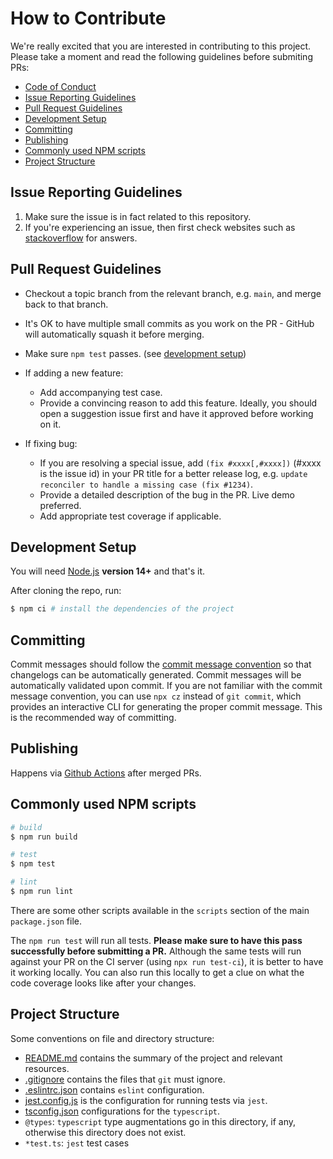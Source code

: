 # How to Contribute

We're really excited that you are interested in contributing to this project. Please take a moment and read the following guidelines before submiting PRs:

- [Code of Conduct](https://github.com/chickencoding123/social-web-login/blob/main/.github/CODE_OF_CONDUCT.md)
- [Issue Reporting Guidelines](#issue-reporting-guidelines)
- [Pull Request Guidelines](#pull-request-guidelines)
- [Development Setup](#development-setup)
- [Committing](#committing)
- [Publishing](#publishing)
- [Commonly used NPM scripts](#commonly-used-npm-scripts)
- [Project Structure](#project-structure)

## Issue Reporting Guidelines

1. Make sure the issue is in fact related to this repository.
2. If you're experiencing an issue, then first check websites such as [stackoverflow](https://stackoverflow.com/search?q=social-web-login) for answers.

## Pull Request Guidelines

- Checkout a topic branch from the relevant branch, e.g. `main`, and merge back to that branch.

- It's OK to have multiple small commits as you work on the PR - GitHub will automatically squash it before merging.

- Make sure `npm test` passes. (see [development setup](#development-setup))

- If adding a new feature:
  - Add accompanying test case.
  - Provide a convincing reason to add this feature. Ideally, you should open a suggestion issue first and have it approved before working on it.

- If fixing bug:
  - If you are resolving a special issue, add `(fix #xxxx[,#xxxx])` (#xxxx is the issue id) in your PR title for a better release log, e.g. `update reconciler to handle a missing case (fix #1234)`.
  - Provide a detailed description of the bug in the PR. Live demo preferred.
  - Add appropriate test coverage if applicable.

## Development Setup

You will need [Node.js](https://nodejs.org) **version 14+** and that's it.

After cloning the repo, run:

``` bash
$ npm ci # install the dependencies of the project
```

## Committing

Commit messages should follow the [commit message convention](./COMMIT_CONVENTION.md) so that changelogs can be automatically generated. Commit messages will be automatically validated upon commit. If you are not familiar with the commit message convention, you can use `npx cz` instead of `git commit`, which provides an interactive CLI for generating the proper commit message. This is the recommended way of committing.

## Publishing

Happens via [Github Actions](https://github.com/features/actions) after merged PRs.

## Commonly used NPM scripts

``` bash
# build
$ npm run build

# test
$ npm test

# lint
$ npm run lint
```

There are some other scripts available in the `scripts` section of the main `package.json` file.

The `npm run test` will run all tests. **Please make sure to have this pass successfully before submitting a PR.** Although the same tests will run against your PR on the CI server (using `npx run test-ci`), it is better to have it working locally. You can also run this locally to get a clue on what the code coverage looks like after your changes.

## Project Structure

Some conventions on file and directory structure:

- [README.md](https://github.com/chickencoding123/blob/main/README.md) contains the summary of the project and relevant resources.
- [.gitignore](https://github.com/chickencoding123/blob/main/.gitignore) contains the files that `git` must ignore.
- [.eslintrc.json](https://github.com/chickencoding123/blob/main/.eslintrc.json) contains `eslint` configuration.
- [jest.config.js](https://github.com/chickencoding123/blob/main/jest.config.js) is the configuration for running tests via `jest`.
- [tsconfig.json](https://github.com/chickencoding123/blob/main/tsconfig.json) configurations for the `typescript`.
- `@types`: `typescript` type augmentations go in this directory, if any, otherwise this directory does not exist.
- `*test.ts`: `jest` test cases
